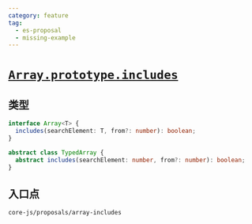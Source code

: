 ```yaml
---
category: feature
tag:
  - es-proposal
  - missing-example
---
```


# [`Array.prototype.includes`](https://github.com/tc39/proposal-Array.prototype.includes)

## 类型

```ts
interface Array<T> {
  includes(searchElement: T, from?: number): boolean;
}

abstract class TypedArray {
  abstract includes(searchElement: number, from?: number): boolean;
}
```

## 入口点

```
core-js/proposals/array-includes
```
